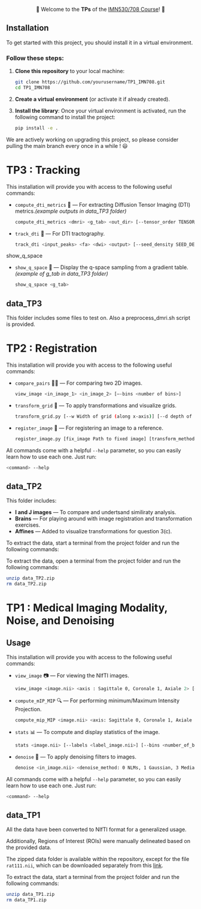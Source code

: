 <div align="center">

🌈 Welcome to the **TPs** of the [IMN530/708 Course](https://scil.usherbrooke.ca/courses/imn530/)! 🌈

</div>

## Installation

To get started with this project, you should install it in a virtual environment.

### Follow these steps:

1. **Clone this repository** to your local machine:
    ```bash
    git clone https://github.com/yourusername/TP1_IMN708.git
    cd TP1_IMN708
    ```

2. **Create a virtual environment** (or activate it if already created).

3. **Install the library**:
    Once your virtual environment is activated, run the following command to install the project:
    ```bash
    pip install -e .
    ```
We are actively working on upgrading this project, so please consider pulling the main branch every once in a while ! 😃
# TP3 : Tracking

This installation will provide you with access to the following useful commands:

- `compute_dti_metrics` 🧠 — For extracting Diffusion Tensor Imaging (DTI) metrics._(example outputs in data_TP3 folder)_
    ```bash
    compute_dti_metrics <dmri> <g_tab> <out_dir> [--tensor_order TENSOR_ORDER] [--mask MASK]
    ```

- `track_dti` 🚀 — For DTI tractography.
    ```bash
    track_dti <input_peaks> <fa> <dwi> <output> [--seed_density SEED_DENSITY] [--step_size STEP_SIZE] [--angle_threshold ANGLE_THRESHOLD] [--min_length MIN_LENGTH] [--max_length MAX_LENGTH]
    ```
show_q_space

- `show_q_space`  🌌 — Display the q-space sampling from a gradient table._(example of g_tab in data_TP3 folder)_
    ```bash
    show_q_space <g_tab>
    ```
## data_TP3

This folder includes some files to test on. Also a preprocess_dmri.sh script is provided.   

# TP2 : Registration

This installation will provide you with access to the following useful commands:

- `compare_pairs` 🕵🏻 — For comparing two 2D images.
    ```bash
    view_image <in_image_1> <in_image_2> [—-bins <number of bins>]
    ```
    
- `transform_grid` 🔄 — To apply transformations and visualize grids.
  ```bash 
  transform_grid.py [--w Width of grid (along x-axis)] [--d depth of grid (along y-axis)] [--h height of grid (along z-axis)] [--x initial x-axis position] [--y initial y-axis position] [--z initial z-axis position] [--p translation distance in x-axis] [--q translation distance in y-axis] [--r translation distance in y_axis] [--theta rotation angle in degree along the x-axis] [--omega rotation angle along the y_axis] [--phi rotation angle along the z_axis] [--s scaling factor] [--affine Path to affine transformation matrix file]
   ```
  
- `register_image` 📏 — For registering an image to a reference.
    ```bash 
    register_image.py [fix_image Path to fixed image] [transform_method Transformation method: 0=Translation, 1=Rotation, 2=Rigid, 3=Translation-based registration, 4=Rotation-based registration, 5=Rigid registration] [--mov_image Path to moving image] [--p Translation distance along x-axis] [--q Translation distance along y-axis] [--theta Rotation angle in degrees] [--out_dir Directory to save transformed image] [--eta_t Learning rate for translation] [--eta_r Learning rate for rotation] [--n_iter Maximum number of iterations for stopping] [--conv_thresh SSD convergence threshold] [--max_std Maximum standard deviation for SSD] [--n_last Number of last iterations for SSD stability] [--res_level Resolution hierarchy level] [--gauss_sigma Sigma for Gaussian image denoising in multi-resolution method] [--grad_optimizer Gradient descent optimizer for rigid registration: 0=Regular, 1=Momentum-based] [--momentum Momentum factor]
    ```

All commands come with a helpful `--help` parameter, so you can easily learn how to use each one. Just run:

```bash
<command> --help
```
## data_TP2

This folder includes:

- **I and J images** — To compare and undertsand similiraty analysis.
- **Brains**  — For playing around with image registration and transformation exercises.
- **Affines**  — Added to visualize transformations for question 3(c).

To extract the data, start a terminal from the project folder and run the following commands:

To extract the data, open a terminal from the project folder and run the following commands:

```bash
unzip data_TP2.zip
rm data_TP2.zip
```

# TP1 : Medical Imaging Modality, Noise, and Denoising

## Usage

This installation will provide you with access to the following useful commands:

- `view_image` 📷 — For viewing the NIfTI images.
    ```bash
    view_image <image.nii> <axis : Sagittale 0, Coronale 1, Axiale 2> [—-title <Title of the image>]
    ```
    
- `compute_mIP_MIP` 🔍 — For performing minimum/Maximum Intensity Projection.
  ```bash 
  compute_mip_MIP <image.nii> <axis: Sagittale 0, Coronale 1, Axiale 2> [--minmax <projection: min_intensity 0, max_intensity 1>] [--start <starting_slice_index>] [--end <ending_slice_index>]
   ```
  
- `stats` 📊 — To compute and display statistics of the image.
    ```bash 
    stats <image.nii> [--labels <label_image.nii>] [--bins <number_of_bins>] [--min_range <min_value>] [--max_range <max_value>]
    ```
    
- `denoise` 🧹 — To apply denoising filters to images.
    ```bash
   denoise <in_image.nii> <denoise_method: 0 NLMs, 1 Gaussian, 3 Median, 4 Bilateral, 5 Anisotropic Diffusion> [--output_dir <directory>] [--axe <axis to visualize denoised image : Sagittale 0, Coronale 1, Axiale 2>] [--sigma <value>] [--patch_size <size>] [--patch_distance <distance>] [--h <value>] [--sigma_color <value>] [--sigma_spatial <value>] [--n <value>] [--kappa <value>] [--gamma <value>] 
    ```
All commands come with a helpful `--help` parameter, so you can easily learn how to use each one. Just run:

```bash
<command> --help
```
    
## data_TP1

All the data have been converted to NIfTI format for a generalized usage. 

Additionally, Regions of Interest (ROIs) were manually delineated based on the provided data.

The zipped data folder is available within the repository, except for the file `rat111.nii`, which can be downloaded separately from this [link](https://usherbrooke-my.sharepoint.com/:u:/g/personal/nguc4116_usherbrooke_ca/EY_bqpQ-jGBOkGopPhykAiwBptfaZ8PevcJeYeg6sWPqEQ?xsdata=MDV8MDJ8WmluZWIuRWwuWWFtYW5pQFVTaGVyYnJvb2tlLmNhfDc3Mzg0MjA5YWEwNzRjNGIzODZhMDhkY2U2NjkwNzI3fDNhNWE4NzQ0NTkzNTQ1Zjk5NDIzYjMyYzNhNWRlMDgyfDB8MHw2Mzg2Mzg1ODY0ODg5NjE1Njl8VW5rbm93bnxUV0ZwYkdac2IzZDhleUpXSWpvaU1DNHdMakF3TURBaUxDSlFJam9pVjJsdU16SWlMQ0pCVGlJNklrMWhhV3dpTENKWFZDSTZNbjA9fDB8fHw%3d&sdata=ODlDSE5KNGVibDlsU3lBU0Jud0k2VEhVZ3R5YzJzdUU4SzJzYzJKbDNCZz0%3d).

To extract the data, start a terminal from the project folder and run the following commands:

```bash
unzip data_TP1.zip
rm data_TP1.zip
```

